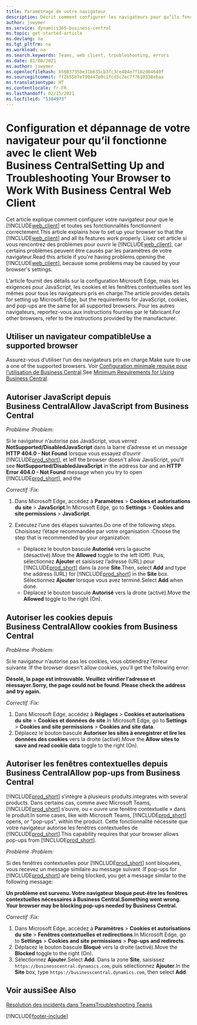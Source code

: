 ```yaml
---
title: Paramétrage de votre navigateur
description: Décrit comment configurer les navigateurs pour qu’ils fonctionnent avec Business Central et les produits qui y sont intégrés.
author: jswymer
ms.service: dynamics365-business-central
ms.topic: get-started-article
ms.devlang: na
ms.tgt_pltfrm: na
ms.workload: na
ms.search.keywords: Teams, web client, troubleshooting, errors
ms.date: 01/08/2021
ms.author: jswymer
ms.openlocfilehash: b5083735be31b635cb3fc3ce404e7f182d04640f
ms.sourcegitcommit: ff2b55b7e790447e0c1fcd5c2ec7f7610338ebaa
ms.translationtype: HT
ms.contentlocale: fr-FR
ms.lasthandoff: 02/15/2021
ms.locfileid: "5384973"
---
```

# <a name="setting-up-and-troubleshooting-your-browser-to-work-with-business-central-web-client"></a><span data-ttu-id="ae56c-103">Configuration et dépannage de votre navigateur pour qu’il fonctionne avec le client Web Business Central</span><span class="sxs-lookup"><span data-stu-id="ae56c-103">Setting Up and Troubleshooting Your Browser to Work With Business Central Web Client</span></span>

<span data-ttu-id="ae56c-104">Cet article explique comment configurer votre navigateur pour que le [!INCLUDE[web_client](includes/web_client.md)] et toutes ses fonctionnalités fonctionnent correctement.</span><span class="sxs-lookup"><span data-stu-id="ae56c-104">This article explains how to set up your browser so that the [!INCLUDE[web_client](includes/web_client.md)] and all its features work properly.</span></span> <span data-ttu-id="ae56c-105">Lisez cet article si vous rencontrez des problèmes pour ouvrir le [!INCLUDE[web_client](includes/web_client.md)], car certains problèmes peuvent être causés par les paramètres de votre navigateur.</span><span class="sxs-lookup"><span data-stu-id="ae56c-105">Read this article if you're having problems opening the [!INCLUDE[web_client](includes/web_client.md)], because some problems may be caused by your browser's settings.</span></span>

<span data-ttu-id="ae56c-106">L’article fournit des détails sur la configuration Microsoft Edge, mais les exigences pour JavaScript, les cookies et les fenêtres contextuelles sont les mêmes pour tous les navigateurs pris en charge.</span><span class="sxs-lookup"><span data-stu-id="ae56c-106">The article provides details for setting up Microsoft Edge, but the requirements for JavaScript, cookies, and pop-ups are the same for all supported browsers.</span></span> <span data-ttu-id="ae56c-107">Pour les autres navigateurs, reportez-vous aux instructions fournies par le fabricant.</span><span class="sxs-lookup"><span data-stu-id="ae56c-107">For other browsers, refer to the instructions provided by the manufacturer.</span></span>  

## <a name="use-a-supported-browser"></a><span data-ttu-id="ae56c-108">Utiliser un navigateur compatible</span><span class="sxs-lookup"><span data-stu-id="ae56c-108">Use a supported browser</span></span>

<span data-ttu-id="ae56c-109">Assurez-vous d’utiliser l’un des navigateurs pris en charge.</span><span class="sxs-lookup"><span data-stu-id="ae56c-109">Make sure to use a one of the supported browsers.</span></span> <span data-ttu-id="ae56c-110">Voir [Configuration minimale requise pour l’utilisation de Business Central](product-requirements.md#recommended-browsers).</span><span class="sxs-lookup"><span data-stu-id="ae56c-110">See [Minimum Requirements for Using Business Central](product-requirements.md#recommended-browsers).</span></span>  

## <a name="allow-javascript-from-business-central"></a><span data-ttu-id="ae56c-111">Autoriser JavaScript depuis Business Central</span><span class="sxs-lookup"><span data-stu-id="ae56c-111">Allow JavaScript from Business Central</span></span>

<span data-ttu-id="ae56c-112">*Problème :*</span><span class="sxs-lookup"><span data-stu-id="ae56c-112">*Problem:*</span></span>

<span data-ttu-id="ae56c-113">Si le navigateur n’autorise pas JavaScript, vous verrez **NotSupported/DisabledJavaScript** dans la barre d’adresse et un message **HTTP 404.0 - Not Found** lorsque vous essayez d’ouvrir [!INCLUDE[prod_short](includes/prod_short.md)], et le</span><span class="sxs-lookup"><span data-stu-id="ae56c-113">If the browser doesn't allow JavaScript, you'll see **NotSupported/DisabledJavaScript** in the address bar and an **HTTP Error 404.0 - Not Found** message when you try to open [!INCLUDE[prod_short](includes/prod_short.md)], and the</span></span> 

<!-- http://localhost:8080/NotSupported/DisabledJavaScript HTTP Error 404.0 - Not Found
The resource you are looking for has been removed, had its name changed, or is temporarily unavailable. -->

<span data-ttu-id="ae56c-114">*Correctif :*</span><span class="sxs-lookup"><span data-stu-id="ae56c-114">*Fix:*</span></span>

1. <span data-ttu-id="ae56c-115">Dans Microsoft Edge, accédez à **Paramètres** > **Cookies et autorisations du site** > **JavaScript**.</span><span class="sxs-lookup"><span data-stu-id="ae56c-115">In Microsoft Edge, go to **Settings** > **Cookies and site permissions** > **JavaScript**.</span></span>
2. <span data-ttu-id="ae56c-116">Exécutez l’une des étapes suivantes.</span><span class="sxs-lookup"><span data-stu-id="ae56c-116">Do one of the following steps.</span></span> <span data-ttu-id="ae56c-117">Choisissez l’étape recommandée par votre organisation :</span><span class="sxs-lookup"><span data-stu-id="ae56c-117">Choose the step that is recommended by your organization:</span></span>

    - <span data-ttu-id="ae56c-118">Déplacez le bouton bascule **Autorisé** vers la gauche (désactivé).</span><span class="sxs-lookup"><span data-stu-id="ae56c-118">Move the **Allowed** toggle to the left (Off).</span></span> <span data-ttu-id="ae56c-119">Puis, sélectionnez **Ajouter** et saisissez l’adresse (URL) pour [!INCLUDE[prod_short](includes/prod_short.md)] dans la zone **Site**.</span><span class="sxs-lookup"><span data-stu-id="ae56c-119">Then, select **Add** and type the address (URL) for [!INCLUDE[prod_short](includes/prod_short.md)] in the **Site** box.</span></span> <span data-ttu-id="ae56c-120">Sélectionnez **Ajouter** lorsque vous avez terminé.</span><span class="sxs-lookup"><span data-stu-id="ae56c-120">Select **Add** when done.</span></span>
    - <span data-ttu-id="ae56c-121">Déplacez le bouton bascule **Autorisé** vers la droite (activé).</span><span class="sxs-lookup"><span data-stu-id="ae56c-121">Move the **Allowed** toggle to the right (On).</span></span>

## <a name="allow-cookies-from-business-central"></a><span data-ttu-id="ae56c-122">Autoriser les cookies depuis Business Central</span><span class="sxs-lookup"><span data-stu-id="ae56c-122">Allow cookies from Business Central</span></span>

<span data-ttu-id="ae56c-123">*Problème :*</span><span class="sxs-lookup"><span data-stu-id="ae56c-123">*Problem:*</span></span>

<span data-ttu-id="ae56c-124">Si le navigateur n’autorise pas les cookies, vous obtiendrez l’erreur suivante :</span><span class="sxs-lookup"><span data-stu-id="ae56c-124">If the browser doesn't allow cookies, you'll get the following error:</span></span>

<span data-ttu-id="ae56c-125">**Désolé, la page est introuvable. Veuillez vérifier l’adresse et réessayer.**</span><span class="sxs-lookup"><span data-stu-id="ae56c-125">**Sorry, the page could not be found. Please check the address and try again.**</span></span> 

<span data-ttu-id="ae56c-126">*Correctif :*</span><span class="sxs-lookup"><span data-stu-id="ae56c-126">*Fix:*</span></span>

1. <span data-ttu-id="ae56c-127">Dans Microsoft Edge, accédez à **Réglages** > **Cookies et autorisations du site** > **Cookies et données de site**.</span><span class="sxs-lookup"><span data-stu-id="ae56c-127">In Microsoft Edge, go to **Settings** > **Cookies and site permissions** > **Cookies and site data**.</span></span>
2. <span data-ttu-id="ae56c-128">Déplacez le bouton bascule **Autoriser les sites à enregistrer et lire les données des cookies** vers la droite (activé).</span><span class="sxs-lookup"><span data-stu-id="ae56c-128">Move the **Allow sites to save and read cookie data** toggle to the right (On).</span></span>  

## <a name="allow-pop-ups-from-business-central"></a><a name="popup"></a><span data-ttu-id="ae56c-129">Autoriser les fenêtres contextuelles depuis Business Central</span><span class="sxs-lookup"><span data-stu-id="ae56c-129">Allow pop-ups from Business Central</span></span>

[!INCLUDE[prod_short](includes/prod_short.md)] <span data-ttu-id="ae56c-130">s’intègre à plusieurs produits.</span><span class="sxs-lookup"><span data-stu-id="ae56c-130">integrates with several products.</span></span> <span data-ttu-id="ae56c-131">Dans certains cas, comme avec Microsoft Teams, [!INCLUDE[prod_short](includes/prod_short.md)] s’ouvre, ou « ouvre une fenêtre contextuelle » dans le produit.</span><span class="sxs-lookup"><span data-stu-id="ae56c-131">In some cases, like with Microsoft Teams, [!INCLUDE[prod_short](includes/prod_short.md)] opens, or "pop-ups", within the product.</span></span> <span data-ttu-id="ae56c-132">Cette fonctionnalité nécessite que votre navigateur autorise les fenêtres contextuelles de [!INCLUDE[prod_short](includes/prod_short.md)].</span><span class="sxs-lookup"><span data-stu-id="ae56c-132">This capability requires that your browser allows pop-ups from [!INCLUDE[prod_short](includes/prod_short.md)].</span></span>

<span data-ttu-id="ae56c-133">*Problème :*</span><span class="sxs-lookup"><span data-stu-id="ae56c-133">*Problem:*</span></span>

<span data-ttu-id="ae56c-134">Si des fenêtres contextuelles pour [!INCLUDE[prod_short](includes/prod_short.md)] sont bloquées, vous recevez un message similaire au message suivant :</span><span class="sxs-lookup"><span data-stu-id="ae56c-134">If pop-ups for [!INCLUDE[prod_short](includes/prod_short.md)] are being blocked, you get a message similar to the following message:</span></span>

<span data-ttu-id="ae56c-135">**Un problème est survenu. Votre navigateur bloque peut-être les fenêtres contextuelles nécessaires à Business Central.**</span><span class="sxs-lookup"><span data-stu-id="ae56c-135">**Something went wrong. Your browser may be blocking pop-ups needed by Business Central.**</span></span>

<!--
Something went wrong
Your browser may be blocking pop-ups needed by Business Central.

Change your browser settings to allow pop-ups or allow this for trusted domains, then try again.
If these settings are managed for your organization, you should contact your administrator for assistance.

Try again
-->
<span data-ttu-id="ae56c-136">*Correctif :*</span><span class="sxs-lookup"><span data-stu-id="ae56c-136">*Fix:*</span></span>

1. <span data-ttu-id="ae56c-137">Dans Microsoft Edge, accédez à **Paramètres** > **Cookies et autorisations du site** > **Fenêtres contextuelles et redirections**.</span><span class="sxs-lookup"><span data-stu-id="ae56c-137">In Microsoft Edge, go to **Settings** > **Cookies and site permissions** > **Pop-ups and redirects**.</span></span>
2. <span data-ttu-id="ae56c-138">Déplacez le bouton bascule **Bloqué** vers la droite (activé).</span><span class="sxs-lookup"><span data-stu-id="ae56c-138">Move the **Blocked** toggle to the right (On).</span></span>
3. <span data-ttu-id="ae56c-139">Sélectionnez **Ajouter**.</span><span class="sxs-lookup"><span data-stu-id="ae56c-139">Select **Add**.</span></span> <span data-ttu-id="ae56c-140">Dans la zone **Site**, saisissez `https://businesscentral.dynamics.com`, puis sélectionnez **Ajouter**.</span><span class="sxs-lookup"><span data-stu-id="ae56c-140">In the **Site** box, type `https://businesscentral.dynamics.com`, then select **Add**.</span></span>

## <a name="see-also"></a><span data-ttu-id="ae56c-141">Voir aussi</span><span class="sxs-lookup"><span data-stu-id="ae56c-141">See Also</span></span>

[<span data-ttu-id="ae56c-142">Résolution des incidents dans Teams</span><span class="sxs-lookup"><span data-stu-id="ae56c-142">Troubleshooting Teams</span></span>](admin-teams-troubleshooting.md)  

[!INCLUDE[footer-include](includes/footer-banner.md)]